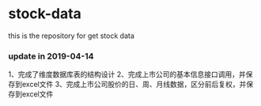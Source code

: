 # stock-data
this is the repository for get stock data
### update in 2019-04-14
1、完成了维度数据库表的结构设计
2、完成上市公司的基本信息接口调用，并保存到excel文件
3、完成上市公司股价的日、周、月线数据，区分前后复权，并保存到excel文件